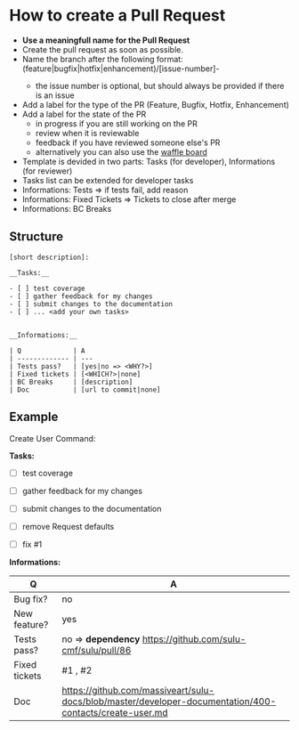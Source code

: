 # How to create a Pull Request

* __Use a meaningfull name for the Pull Request__
* Create the pull request as soon as possible.
* Name the branch after the following format: (feature|bugfix|hotfix|enhancement)/[issue-number]-<description>
  * the issue number is optional, but should always be provided if there is an issue
* Add a label for the type of the PR (Feature, Bugfix, Hotfix, Enhancement)
* Add a label for the state of the PR
  * in progress if you are still working on the PR
  * review when it is reviewable
  * feedback if you have reviewed someone else's PR
  * alternatively you can also use the [waffle board](https://waffle.io/sulu-cmf/sulu)
* Template is devided in two parts: Tasks (for developer), Informations (for reviewer)
* Tasks list can be extended for developer tasks
* Informations: Tests => if tests fail, add reason
* Informations: Fixed Tickets => Tickets to close after merge
* Informations: BC Breaks

## Structure
```
[short description]:

__Tasks:__

- [ ] test coverage
- [ ] gather feedback for my changes
- [ ] submit changes to the documentation
- [ ] ... <add your own tasks>


__Informations:__

| Q             | A
| ------------- | ---
| Tests pass?   | [yes|no => <WHY?>]
| Fixed tickets | [<WHICH?>|none]
| BC Breaks     | [description]
| Doc           | [url to commit|none]
```

## Example

Create User Command:

__Tasks:__

- [ ] test coverage
- [ ] gather feedback for my changes
- [ ] submit changes to the documentation
- [ ] remove Request defaults
- [ ] fix #1


__Informations:__

| Q             | A
| ------------- | ---
| Bug fix?      | no
| New feature?  | yes
| Tests pass?   | no => __dependency__ https://github.com/sulu-cmf/sulu/pull/86
| Fixed tickets | #1 , #2
| Doc           | https://github.com/massiveart/sulu-docs/blob/master/developer-documentation/400-contacts/create-user.md
